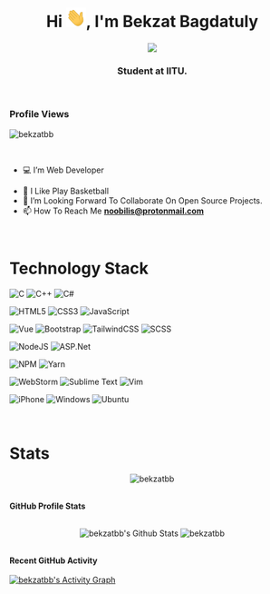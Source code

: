 
<h1 align="center">Hi <img width="35" src="https://github.com/1999AZZAR/1999AZZAR/blob/main/resources/img/waving.gif">, I'm Bekzat Bagdatuly</h1>
<p align="center">
	<img align="center" src="https://readme-typing-svg.herokuapp.com?color=42B883&background=35495E00&lines=I+want+to+master+all+techniques+;to+understand+the+truth+of+this+;world.+-+Orochimaru">
</p>
<h3 align="center">Student at IITU.</h3>

<br>

<p align="left"> 
	<h3>Profile Views</h3> 
	<img src="https://komarev.com/ghpvc/?username=bekzatbb&label=Profile%20views&color=42b883&style=flat" alt="bekzatbb" /> 
</p>

<br>

<p>
	<!--- <img align="right" src="https://github.com/Adam-pw/Adam-pw/blob/main/animation_500_kxa883sd.gif" alt="bekzatbb" /> -->
</p>

- 💻 I’m Web Developer
<!-- - 🎛️ I’m DJ -->
- 🏀 I Like Play Basketball
- 👥 I’m Looking Forward To Collaborate On Open Source Projects.
- 📫 How To Reach Me **noobilis@protonmail.com**

<br>

<h1>Technology Stack</h1>

<!-- ![Assembly]() *learning* -->
![C](https://img.shields.io/badge/C-00599C?style=for-the-badge&logo=c&logoColor=white)
![C++](https://img.shields.io/badge/C%2B%2B-00599C?style=for-the-badge&logo=c%2B%2B&logoColor=white)
![C#](https://img.shields.io/badge/C%23-00599C?style=for-the-badge&logo=csharp&logoColor=white)
<!-- ![V]() *learning* -->

![HTML5](https://img.shields.io/badge/html5-%23E34F26.svg?style=for-the-badge&logo=html5&logoColor=white) 
![CSS3](https://img.shields.io/badge/css3-%231572B6.svg?style=for-the-badge&logo=css3&logoColor=white) 
![JavaScript](https://img.shields.io/badge/javascript-%23323330.svg?style=for-the-badge&logo=javascript&logoColor=%23F7DF1E) 
<!-- ![TypeScript]() *learning* -->
![Vue](https://img.shields.io/badge/Vue-42b883?style=for-the-badge&logo=v&logoColor=white)
![Bootstrap](https://img.shields.io/badge/Bootstrap-CC6699?style=for-the-badge&logo=bootstrap&logoColor=white)
![TailwindCSS](https://img.shields.io/badge/tailwindcss-%2338B2AC.svg?style=for-the-badge&logo=tailwind-css&logoColor=white) 
![SCSS](https://img.shields.io/badge/SCSS-CC6699?style=for-the-badge&logo=sass&logoColor=white)
<!-- ![PostCSS]() *learning* -->

![NodeJS](https://img.shields.io/badge/node.js-6DA55F?style=for-the-badge&logo=node.js&logoColor=white)
![ASP.Net](https://img.shields.io/badge/asp.net-5D2D92?style=for-the-badge&logo=.net&logoColor=white)

![NPM](https://img.shields.io/badge/NPM-%23000000.svg?style=for-the-badge&logo=npm&logoColor=white) 
![Yarn](https://img.shields.io/badge/yarn-%232C8EBB.svg?style=for-the-badge&logo=yarn&logoColor=white)

<!-- ![PostgreSQL]() *learning* -->
<!-- ![MongoDB](https://img.shields.io/badge/MongoDB-%234ea94b.svg?style=for-the-badge&logo=mongodb&logoColor=white) *learning* -->

<!--
![Figma]()
![GIMP]()
![Inkspace]()
![Blender]()
![Canva](https://img.shields.io/badge/Canva-%2300C4CC.svg?style=for-the-badge&logo=Canva&logoColor=white) 
-->

![WebStorm](https://img.shields.io/badge/webstorm-%23575757.svg?&style=for-the-badge&logo=webstorm&logoColor=important)
![Sublime Text](https://img.shields.io/badge/sublime_text-%23575757.svg?&style=for-the-badge&logo=sublime-text&logoColor=important)
![Vim](https://img.shields.io/badge/Vim-00599C?style=for-the-badge&logo=vim&logoColor=white) 
<!-- ![Unity]() -->

![iPhone](https://img.shields.io/badge/iPhone-3DDC84?style=for-the-badge&logo=ios&logoColor=white)
![Windows](https://img.shields.io/badge/Windows-0078D6?style=for-the-badge&logo=windows&logoColor=white)
![Ubuntu](https://img.shields.io/badge/Ubuntu-E95420?style=for-the-badge&logo=ubuntu&logoColor=white)

<br>

<h1>Stats</h1>

<p align="center">
	<img src="https://github-readme-streak-stats.herokuapp.com/?user=bekzatbb&theme=vue-dark" alt="bekzatbb" />
</p>

<br>

<summary><b>GitHub Profile Stats</b></summary>

<br/>

<p align="center">
	<img alt="bekzatbb's Github Stats" src="https://github-readme-stats.vercel.app/api?username=bekzatbb&show_icons=true&count_private=true&theme=vue-dark" height="192px"/> <img src="https://github-readme-stats.vercel.app/api/top-langs?username=bekzatbb&langs_count=10&show_icons=true&locale=en&layout=compact&theme=vue-dark" alt="bekzatbb" height="192px"/>
</p>

<br/>

  <summary><b>Recent GitHub Activity</b></summary>
  <br/>
   <a href="https://github.com/bekzatbb"><img alt="bekzatbb's Activity Graph" src="https://activity-graph.herokuapp.com/graph?username=bekzatbb&bg_color=35495e&color=42b883&line=42b883&point=0fffff&area=true&hide_border=true" /></a>
  <br/>
